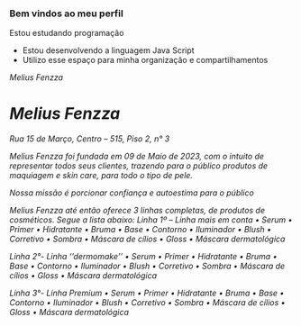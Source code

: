 ### Bem vindos ao meu perfil
Estou estudando programação
- Estou desenvolvendo a linguagem Java Script
-  Utilizo esse espaço para minha organização e compartilhamentos

<em> Melius Fenzza 
    
  <h1> Melius Fenzza </h1>
    
Rua 15 de Março, Centro – 515, Piso 2, n° 3

Melius Fenzza foi fundada em 09 de Maio de 2023, com o intuito de representar todos seus clientes, trazendo para o público produtos de maquiagem e skin care, para todo o tipo de pele.

Nossa missão é porcionar confiança e autoestima para o público

Melius Fenzza até então oferece 3 linhas completas, de produtos de cosméticos.
Segue a lista abaixo:
Linha 1º – Linha mais em conta
    • Serum
    • Primer
    • Hidratante
    • Bruma
    • Base
    • Contorno
    • Iluminador
    • Blush
    • Corretivo
    • Sombra
    • Máscara de cílios
    • Gloss
    • Máscara dermatológica

Linha 2°- Linha ‘’dermomake’’
    • Serum
    • Primer
    • Hidratante
    • Bruma
    • Base
    • Contorno
    • Iluminador
    • Blush
    • Corretivo
    • Sombra
    • Máscara de cílios
    • Gloss
    • Máscara dermatológica

Linha 3°- Linha Premium
    • Serum
    • Primer
    • Hidratante
    • Bruma
    • Base
    • Contorno
    • Iluminador
    • Blush
    • Corretivo
    • Sombra
    • Máscara de cílios
    • Gloss
    • Máscara dermatológica
